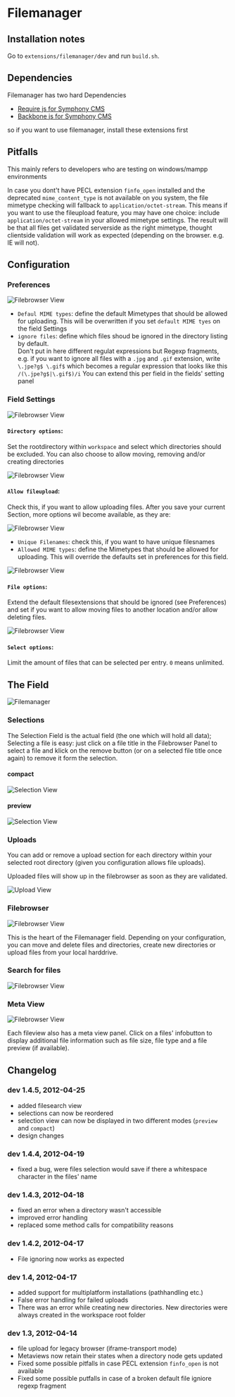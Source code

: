 # Filemanager

## Installation notes

Go to `extensions/filemanager/dev` and run `build.sh`.

## Dependencies

Filemanager has two hard Dependencies
- [Require js for Symphony CMS][1]
- [Backbone js for Symphony CMS][2]

so if you want to use filemanager, install these extensions first

## Pitfalls 

This mainly refers to developers who are testing on windows/mampp environments

In case you dont't have PECL extension `finfo_open` installed and the
deprecated `mime_content_type` is not available on you system, the file
mimetype checking will fallback to `application/octet-stream`. 
This means if you want to use the fileupload feature, you may have one choice: 
include `application/octet-stream` in your allowed mimetype settings. The
result will be that all files get validated serverside as the right mimetype, thought clientside validation will work as expected (depending on the browser. e.g. IE will not).

## Configuration 

### Preferences

![Filebrowser View](http://dev.thomas-appel.com/symphony/assets/sym_fm_preferences.png)

- `Defaul MIME types`: define the default Mimetypes that should be allowed for
  uploading. This will be overwritten if you set `default MIME tyes` on the
field Settings
- `ignore files`: define which files shoud be ignored in the directory listing by default.  
  Don't put in here different regulat expressions but Regexp fragments, e.g. if
you want to ignore all files with a `.jpg` and  `.gif` extension, write
`\.jpe?g$ \.gif$` which becomes a regular expression that looks like this `/(\.jpe?g$|\.gif$)/i`
  You can extend this per field in the fields' setting panel 

### Field Settings

![Filebrowser View](http://dev.thomas-appel.com/symphony/assets/sym_fm_1_settings_diroptions.png)

#### `Directory options`: 

Set the rootdirectory within `workspace` and select which directories should be excluded. You can also choose to allow
moving, removing and/or creating directories

![Filebrowser View](http://dev.thomas-appel.com/symphony/assets/sym_fm_1_settings_fileuoload_a.png)

#### `Allow fileupload`:

Check this, if you want to allow uploading files. After you save your current
Section, more options wil become available, as they are: 

![Filebrowser View](http://dev.thomas-appel.com/symphony/assets/sym_fm_1_settings_fileuoload_b.png)

- `Unique Filenames`: check this, if you want to have unique filesnames
- `Allowed MIME types`: define the Mimetypes that should be allowed for
  uploading. This will override the defaults set in preferences for this field.

![Filebrowser View](http://dev.thomas-appel.com/symphony/assets/sym_fm_1_settings_fileoptions.png)

#### `File options`:

Extend the default filesextensions that should be ignored (see Preferences) and
set if you want to allow moving files to another location and/or allow deleting
files.

![Filebrowser View](http://dev.thomas-appel.com/symphony/assets/sym_fm_1_settings_fselectoptions.png)

#### `Select options`:

Limit the amount of files that can be selected per entry. `0` means unlimited.

## The Field

![Filemanager](http://dev.thomas-appel.com/symphony/assets/sym_fm_1_filemanager.png)

### Selections

The Selection Field is the actual field (the one which will hold all data);
Selecting a file is easy: just click on a file title in the Filebrowser Panel
to select a file and klick on the remove button (or on a selected file title
once again) to remove it form the selection.

#### compact

![Selection View](http://dev.thomas-appel.com/symphony/assets/sym_fm_1_selection_compact.png)

#### preview

![Selection View](http://dev.thomas-appel.com/symphony/assets/sym_fm_1_selection_preview.png)

### Uploads

You can add or remove a upload section for each directory within your selected
root directory (given you configuration allows file uploads).


Uploaded files will show up in the filebrowser as soon as they are validated.

![Upload View](http://dev.thomas-appel.com/symphony/assets/sym_fm_1_upload.png)

### Filebrowser

![Filebrowser View](http://dev.thomas-appel.com/symphony/assets/sym_fm_1_filebrowser.png)

This is the heart of the Filemanager field. Depending on your configuration, you
can move and delete files and directories, create new directories or upload
files from your local harddrive. 

### Search for files

![Filebrowser View](http://dev.thomas-appel.com/symphony/assets/sym_fm_1_filesearch.png)

### Meta View

![Filebrowser View](http://dev.thomas-appel.com/symphony/assets/sym_fm_1_filebrowser_meta.png)

Each fileview also has a meta view panel. Click on a files' infobutton to
display additional file information such as file size, file type and a file
preview (if available).

## Changelog

### dev 1.4.5, 2012-04-25

- added filesearch view 
- selections can now be reordered
- selection view can now be displayed in two different modes (`preview` and `compact`)  
- design changes

### dev 1.4.4, 2012-04-19

- fixed a bug, were files selection would save if there a whitespace character in the files' name

### dev 1.4.3, 2012-04-18

- fixed an error when a directory wasn't accessible
- improved error handling
- replaced some method calls for compatibility reasons

### dev 1.4.2, 2012-04-17

- File ignoring now works as expected

### dev 1.4, 2012-04-17

- added support for multiplatform installations (pathhandling etc.)
- False error handling for failed uploads
- There was an error while creating new directories. New directories were always created in the workspace root folder

### dev 1.3, 2012-04-14

- file upload for legacy browser (iframe-transport mode)
- Metaviews now retain their states when a directory node gets updated
- Fixed some possible pitfalls in case PECL extension `finfo_open` is not available
- Fixed some possible putfalls in case of a broken default file igniore regexp fragment			
   

[1]: https://github.com/iwyg/sym_requirejs
[2]: https://github.com/iwyg/sym_backbonejs
